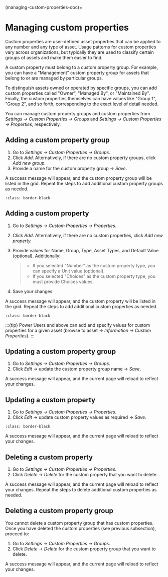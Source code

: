 (managing-custom-properties-doc)=

# Managing custom properties

Custom properties are user-defined asset properties that can be applied to any number and any type of asset. Usage patterns for custom properties vary across organizations, but typically they are used to classify certain groups of assets and make them easier to find.

A custom property must belong to a custom property group. For example, you can have a "Management" custom property group for assets that belong to or are managed by particular groups.

To distinguish assets owned or operated by specific groups, you can add custom properties called "Owner", "Managed By", or "Maintained By". Finally, the custom properties themselves can have values like "Group 1", "Group 2", and so forth, corresponding to the exact level of detail needed.

You can manage custom property groups and custom properties from *Settings → Custom Properties → Groups* and *Settings → Custom Properties → Properties*, respectively.

## Adding a custom property group

1. Go to *Settings → Custom Properties → Groups*.
2. Click *Add*. Alternatively, if there are no custom property groups, click *Add new group.*
3. Provide a name for the custom property group → *Save*.

A success message will appear, and the custom property group will be listed in the grid. Repeat the steps to add additional custom property groups as needed.

```{image} /settings/media/custom_properties_1.png
:class: border-black
```

## Adding a custom property

1. Go to *Settings → Custom Properties → Properties*.

2. Click *Add*. Alternatively, if there are no custom properties, click *Add new property.*

3. Provide values for Name, Group, Type, Asset Types, and Default Value (optional). Additionally:

   > - If you selected "Number" as the custom property type, you can specify a Unit value (optional).
   > - If you selected "Choices" as the custom property type, you must provide Choices values.

4. Save your changes.

A success message will appear, and the custom property will be listed in the grid. Repeat the steps to add additional custom properties as needed.

```{image} /settings/media/custom_properties_2.png
:class: border-black
```

:::{tip}
Power Users and above can add and specify values for custom properties for a given asset (browse to asset → *Information → Custom Properties*).
:::

## Updating a custom property group

1. Go to *Settings → Custom Properties → Groups*.
2. Click *Edit* → update the custom property group name → *Save*.

A success message will appear, and the current page will reload to reflect your changes.

## Updating a custom property

1. Go to *Settings → Custom Properties → Properties*.
2. Click *Edit* → update custom property values as required → *Save*.

```{image} /settings/media/custom_properties_3.png
:class: border-black
```

A success message will appear, and the current page will reload to reflect your changes.

## Deleting a custom property

1. Go to *Settings → Custom Properties → Properties*.
2. Click *Delete* → *Delete* for the custom property that you want to delete.

A success message will appear, and the current page will reload to reflect your changes. Repeat the steps to delete additional custom properties as needed.

## Deleting a custom property group

You cannot delete a custom property group that has custom properties. Once you have deleted the custom properties (see previous subsection), proceed to:

1. Go to *Settings → Custom Properties → Groups*.
2. Click *Delete* → *Delete* for the custom property group that you want to delete.

A success message will appear, and the current page will reload to reflect your changes.
